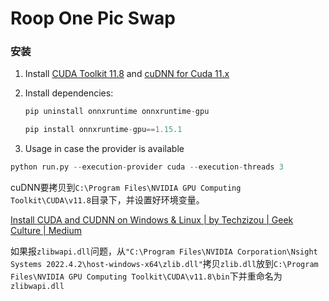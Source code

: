 # Roop One Pic Swap

### 安装

1. Install [CUDA Toolkit 11.8](https://developer.nvidia.com/cuda-11-8-0-download-archive) and [cuDNN for Cuda 11.x](https://developer.nvidia.com/rdp/cudnn-archive)

2. Install dependencies:

   ```python
   pip uninstall onnxruntime onnxruntime-gpu
   
   pip install onnxruntime-gpu==1.15.1
   ```

3. Usage in case the provider is available

```python
python run.py --execution-provider cuda --execution-threads 3
```

cuDNN要拷贝到`C:\Program Files\NVIDIA GPU Computing Toolkit\CUDA\v11.8`目录下，并设置好环境变量。

[Install CUDA and CUDNN on Windows & Linux | by Techzizou | Geek Culture | Medium](https://medium.com/geekculture/install-cuda-and-cudnn-on-windows-linux-52d1501a8805)

如果报`zlibwapi.dll`问题，从`"C:\Program Files\NVIDIA Corporation\Nsight Systems 2022.4.2\host-windows-x64\zlib.dll"`拷贝`zlib.dll`放到`C:\Program Files\NVIDIA GPU Computing Toolkit\CUDA\v11.8\bin`下并重命名为`zlibwapi.dll`